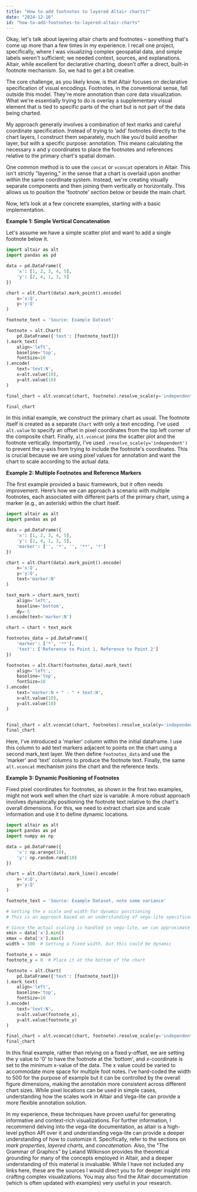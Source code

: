 ```yaml
---
title: "How to add footnotes to layered Altair charts?"
date: "2024-12-16"
id: "how-to-add-footnotes-to-layered-altair-charts"
---
```


Okay, let's talk about layering altair charts and footnotes – something that's come up more than a few times in my experience. I recall one project, specifically, where I was visualizing complex geospatial data, and simple labels weren't sufficient; we needed context, sources, and explanations. Altair, while excellent for declarative charting, doesn’t offer a direct, built-in footnote mechanism. So, we had to get a bit creative.

The core challenge, as you likely know, is that Altair focuses on declarative specification of visual encodings. Footnotes, in the conventional sense, fall outside this model. They're more annotation than core data visualization. What we're essentially trying to do is overlay a supplementary visual element that is tied to specific parts of the chart but is not part of the data being charted.

My approach generally involves a combination of text marks and careful coordinate specification. Instead of trying to ‘add’ footnotes directly to the chart layers, I construct them separately, much like you’d build another layer, but with a specific purpose: annotation. This means calculating the necessary x and y coordinates to place the footnotes and references relative to the primary chart's spatial domain.

One common method is to use the `concat` or `vconcat` operators in Altair. This isn't strictly "layering," in the sense that a chart is overlaid upon another within the same coordinate system. Instead, we're creating visually separate components and then joining them vertically or horizontally. This allows us to position the 'footnote' section below or beside the main chart.

Now, let’s look at a few concrete examples, starting with a basic implementation.

**Example 1: Simple Vertical Concatenation**

Let's assume we have a simple scatter plot and want to add a single footnote below it.

```python
import altair as alt
import pandas as pd

data = pd.DataFrame({
    'x': [1, 2, 3, 4, 5],
    'y': [2, 4, 1, 3, 5]
})

chart = alt.Chart(data).mark_point().encode(
    x='x:Q',
    y='y:Q'
)

footnote_text = 'Source: Example Dataset'

footnote = alt.Chart(
    pd.DataFrame({'text': [footnote_text]})
).mark_text(
    align='left',
    baseline='top',
    fontSize=10
).encode(
    text='text:N',
    x=alt.value(10),
    y=alt.value(10)
)

final_chart = alt.vconcat(chart, footnote).resolve_scale(y='independent')

final_chart
```

In this initial example, we construct the primary chart as usual. The footnote itself is created as a separate `Chart` with only a text encoding. I've used `alt.value` to specify an offset in pixel coordinates from the top left corner of the composite chart. Finally, `alt.vconcat` joins the scatter plot and the footnote vertically. Importantly, I've used `.resolve_scale(y='independent')` to prevent the y-axis from trying to include the footnote's coordinates. This is crucial because we are using pixel values for annotation and want the chart to scale according to the actual data.

**Example 2: Multiple Footnotes and Reference Markers**

The first example provided a basic framework, but it often needs improvement. Here’s how we can approach a scenario with multiple footnotes, each associated with different parts of the primary chart, using a marker (e.g., an asterisk) within the chart itself.

```python
import altair as alt
import pandas as pd

data = pd.DataFrame({
    'x': [1, 2, 3, 4, 5],
    'y': [2, 4, 1, 3, 5],
    'marker': ['', '*', '', '**', '*']
})

chart = alt.Chart(data).mark_point().encode(
    x='x:Q',
    y='y:Q',
    text='marker:N'
)

text_mark = chart.mark_text(
    align='left',
    baseline='bottom',
    dy=-5
).encode(text='marker:N')

chart = chart + text_mark

footnotes_data = pd.DataFrame({
    'marker': ['*', '**'],
    'text': ['Reference to Point 1, Reference to Point 2']
})

footnotes = alt.Chart(footnotes_data).mark_text(
    align='left',
    baseline='top',
    fontSize=10
).encode(
    text='marker:N + " - " + text:N',
    x=alt.value(10),
    y=alt.value(10)
)


final_chart = alt.vconcat(chart, footnotes).resolve_scale(y='independent')
final_chart

```
Here, I've introduced a 'marker' column within the initial dataframe. I use this column to add text markers adjacent to points on the chart using a second mark_text layer. We then define `footnotes_data` and use the 'marker' and 'text' columns to produce the footnote text. Finally, the same `alt.vconcat` mechanism joins the chart and the reference texts.

**Example 3: Dynamic Positioning of Footnotes**

Fixed pixel coordinates for footnotes, as shown in the first two examples, might not work well when the chart size is variable. A more robust approach involves dynamically positioning the footnote text relative to the chart's overall dimensions. For this, we need to extract chart size and scale information and use it to define dynamic locations.

```python
import altair as alt
import pandas as pd
import numpy as np

data = pd.DataFrame({
    'x': np.arange(10),
    'y': np.random.rand(10)
})

chart = alt.Chart(data).mark_line().encode(
    x='x:Q',
    y='y:Q'
)

footnote_text = 'Source: Example Dataset, note some variance'

# Getting the x scale and width for dynamic positioning
# This is an approach based on an understanding of vega-lite specification.

# Since the actual scaling is handled in vega-lite, we can approximate by assuming uniform linear scales
xmin = data['x'].min()
xmax = data['x'].max()
width = 500  # Setting a fixed width, but this could be dynamic

footnote_x = xmin
footnote_y = 0  # Place it at the bottom of the chart

footnote = alt.Chart(
    pd.DataFrame({'text': [footnote_text]})
).mark_text(
    align='left',
    baseline='top',
    fontSize=10
).encode(
    text='text:N',
    x=alt.value(footnote_x),
    y=alt.value(footnote_y)
)

final_chart = alt.vconcat(chart, footnote).resolve_scale(y='independent')
final_chart

```
In this final example, rather than relying on a fixed y-offset, we are setting the y value to '0' to have the footnote at the 'bottom', and x-coordinate is set to the minimum x-value of the data. The x value could be varied to accommodate more space for multiple foot notes. I’ve hard-coded the width to 500 for the purpose of example but it can be controlled by the overall figure dimensions, making the annotation more consistent across different chart sizes. While pixel locations can be used in simple cases, understanding how the scales work in Altair and Vega-lite can provide a more flexible annotation solution.

In my experience, these techniques have proven useful for generating informative and context-rich visualizations. For further information, I recommend delving into the vega-lite documentation, as altair is a high-level python API over it and understanding vega-lite can provide a deeper understanding of how to customize it. Specifically, refer to the sections on *mark properties*, *layered charts*, and *concatenation*. Also, the "The Grammar of Graphics" by Leland Wilkinson provides the theoretical grounding for many of the concepts employed in Altair, and a deeper understanding of this material is invaluable. While I have not included any links here, these are the sources I would direct you to for deeper insight into crafting complex visualizations. You may also find the Altair documentation (which is often updated with examples) very useful in your research.
